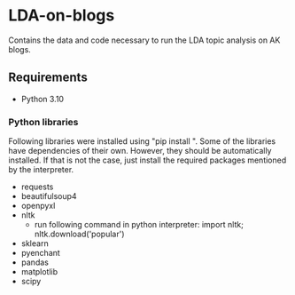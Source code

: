 # LDA-on-blogs
Contains the data and code necessary to run the LDA topic analysis on AK blogs.

## Requirements
- Python 3.10
### Python libraries
Following libraries were installed using "pip install <name>".
Some of the libraries have dependencies of their own. However, they should be automatically installed.
If that is not the case, just install the required packages mentioned by the interpreter.

- requests
- beautifulsoup4
- openpyxl
- nltk
  - run following command in python interpreter: import nltk; nltk.download('popular')
- sklearn
- pyenchant
- pandas
- matplotlib
- scipy

